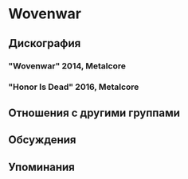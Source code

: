 # Wovenwar



## Дискография

### "Wovenwar" 2014, Metalcore



### "Honor Is Dead" 2016, Metalcore




## Отношения с другими группами


## Обсуждения


## Упоминания

